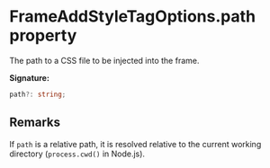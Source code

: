 # FrameAddStyleTagOptions.path property

The path to a CSS file to be injected into the frame.

**Signature:**

```typescript
path?: string;
```

## Remarks

If `path` is a relative path, it is resolved relative to the current working directory (`process.cwd()` in Node.js).
